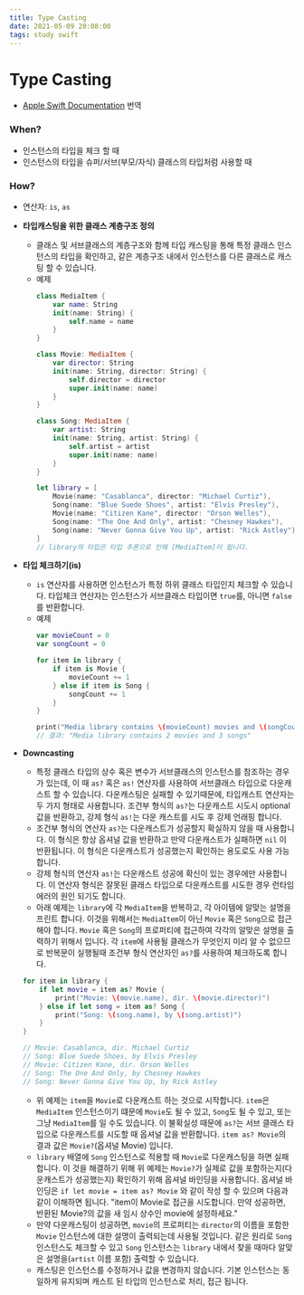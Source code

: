 ```yaml
---
title: Type Casting
date: 2021-05-09 20:08:00
tags: study swift
---
```


# Type Casting 
- [Apple Swift Documentation](https://docs.swift.org/swift-book/LanguageGuide/TypeCasting.html) 번역

### When?

- 인스턴스의 타입을 체크 할 때
- 인스턴스의 타입을 슈퍼/서브(부모/자식) 클래스의 타입처럼 사용할 때

### How?

- 연산자: `is`, `as`

- **타입캐스팅을 위한 클래스 계층구조 정의**
    - 클래스 및 서브클래스의 계층구조와 함께 타입 캐스팅을 통해 특정 클래스 인스턴스의 타입을 확인하고, 같은 계층구조 내에서 인스턴스를 다른 클래스로 캐스팅 할 수 있습니다.
    - 예제
        ```swift
        class MediaItem {
        	var name: String
        	init(name: String) {
        		self.name = name
        	}
        }

        class Movie: MediaItem {
        	var director: String
        	init(name: String, director: String) {
        		self.director = director
        		super.init(name: name)
        	}
        }

        class Song: MediaItem {
        	var artist: String
        	init(name: String, artist: String) {
        		self.artist = artist
        		super.init(name: name)
        	}
        }

        let library = [
        	Movie(name: "Casablanca", director: "Michael Curtiz"),
        	Song(name: "Blue Suede Shoes", artist: "Elvis Presley"),
            Movie(name: "Citizen Kane", director: "Orson Welles"),
            Song(name: "The One And Only", artist: "Chesney Hawkes"),
            Song(name: "Never Gonna Give You Up", artist: "Rick Astley")
        ]
        // library의 타입은 타입 추론으로 인해 [MediaItem]이 됩니다.
        ```

- **타입 체크하기(is)**
    - `is` 연산자를 사용하면 인스턴스가 특정 하위 클래스 타입인지 체크할 수 있습니다. 타입체크 연산자는 인스턴스가 서브클래스 타입이면 `true`를, 아니면 `false`를 반환합니다.
    - 예제
        ```swift
        var movieCount = 0
        var songCount = 0

        for item in library {
            if item is Movie {
                movieCount += 1
            } else if item is Song {
                songCount += 1
            }
        }

        print("Media library contains \(movieCount) movies and \(songCount) songs")
        // 결과: "Media library contains 2 movies and 3 songs"
        ```

- **Downcasting**
    - 특정 클래스 타입의 상수 혹은 변수가 서브클래스의 인스턴스를 참조하는 경우가 있는데, 이 때 `as?` 혹은 `as!` 연산자를 사용하여 서브클래스 타입으로 다운캐스트 할 수 있습니다. 다운캐스팅은 실패할 수 있기때문에, 타입캐스트 연산자는 두 가지 형태로 사용합니다. 조건부 형식의 `as?`는 다운캐스트 시도시 optional 값을 반환하고, 강제 형식 `as!`는 다운 캐스트를 시도 후 강제 언래핑 합니다.
    - 조건부 형식의 연산자 `as?`는 다운캐스트가 성공할지 확실하지 않을 때 사용합니다. 이 형식은 항상 옵셔널 값을 반환하고 만약 다운캐스트가 실패하면 `nil` 이 반환됩니다. 이 형식은 다운캐스트가 성공했는지 확인하는 용도로도 사용 가능합니다.
    - 강제 형식의 연산자 `as!`는 다운캐스트 성공에 확신이 있는 경우에만 사용합니다. 이 연산자 형식은 잘못된 클래스 타입으로 다운캐스트를 시도한 경우 런타임 에러의 원인 되기도 합니다.
    - 아래 예제는 `library`에 각 `MediaItem`을 반복하고, 각 아이템에 알맞는 설명을 프린트 합니다. 이것을 위해서는 `MediaItem`이 아닌 `Movie` 혹은 `Song`으로 접근해야 합니다. `Movie` 혹은 `Song`의 프로퍼티에 접근하여 각각의 알맞은 설명을 출력하기 위해서 입니다. 각 `item`에 사용될 클래스가 무엇인지 미리 알 수 없으므로 반복문이 실행될때 조건부 형식 연산자인 `as?`를 사용하여 체크하도록 합니다.

    ```swift
    for item in library {
        if let movie = item as? Movie {
            print("Movie: \(movie.name), dir. \(movie.director)")
        } else if let song = item as? Song {
            print("Song: \(song.name), by \(song.artist)")
        }
    }

    // Movie: Casablanca, dir. Michael Curtiz
    // Song: Blue Suede Shoes, by Elvis Presley
    // Movie: Citizen Kane, dir. Orson Welles
    // Song: The One And Only, by Chesney Hawkes
    // Song: Never Gonna Give You Up, by Rick Astley
    ```

    - 위 예제는 `item`을 `Movie`로 다운캐스트 하는 것으로 시작합니다. `item`은 `MediaItem` 인스턴스이기 떄문에 `Movie`도 될 수 있고, `Song`도 될 수 있고, 또는 그냥 `MediaItem`를 일 수도 있습니다. 이 불확실성 때문에 `as?`는 서브 클래스 타입으로 다운캐스트를 시도할 때 옵셔널 값을 반환합니다. `item as? Movie`의 결과 값은 `Movie?`(옵셔널 Movie) 입니다.
    - `library` 배열에 `Song` 인스턴스로 적용할 때 `Movie`로 다운캐스팅을 하면 실패합니다. 이 것을 해결하기 위해 위 예제는 `Movie?`가 실제로 값을 포함하는지(다운캐스트가 성공했는지) 확인하기 위해 옵셔널 바인딩을 사용합니다. 옵셔널 바인딩은 `if let movie = item as? Movie` 와 같이 작성 할 수 있으며 다음과 같이 이해하면 됩니다. "item이 Movie로 접근을 시도합니다. 만약 성공하면, 반환된 Movie?의 값을 새 임시 상수인 movie에 설정하세요."
    - 만약 다운캐스팅이 성공하면, `movie`의 프로퍼티는 `director`의 이름을 포함한 `Movie` 인스턴스에 대한 설명이 출력되는데 사용될 것입니다. 같은 원리로 `Song` 인스턴스도 체크할 수 있고 `Song` 인스턴스는 `library` 내에서 찾을 때마다 알맞은 설명을(`artist` 이름 포함) 출력할 수 있습니다.
    - 캐스팅은 인스턴스를 수정하거나 값을 변경하지 않습니다. 기본 인스턴스는 동일하게 유지되며 캐스트 된 타입의 인스턴스로 처리, 접근 됩니다.
